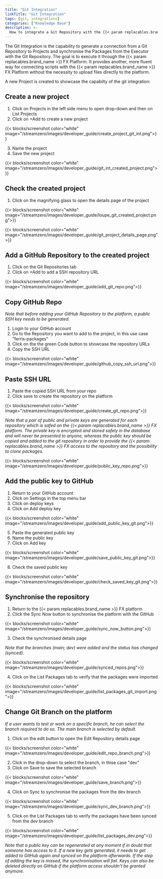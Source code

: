 ```yaml
---
title: "Git Integration"
linkTitle: "Git Integration"
tags: [git, integrations]
categories: ["Knowledge Base"]
description: >-
  How to integrate a Git Repository with the {{< param replacables.brand_name  >}} Platform.
---
```


The Git Integration is the capability to generate a connection from a Git Repository to Projects and synchronise the Packages from the Executor with the Git Repository. The goal is to execute it through the {{< param replacables.brand_name  >}} FX Platform. It provides another, more fluent way for connecting scripts with the {{< param replacables.brand_name  >}} FX Platform without the necessity to upload files directly to the platform.

A new Project is created to showcase the capabilty of the git integration:


## Create a new project

1. Click on Projects in the left side menu to open drop-down and then on List Projects
2. Click on +Add to create a new project

{{< blocks/screenshot color="white" image="/streamzero/images/developer_guide/create_project_git_int.png">}}

3. Name the project
4. Save the new project

{{< blocks/screenshot color="white" image="/streamzero/images/developer_guide/git_int_created_project.png">}}

## Check the created project

1. Click on the magnifying glass to open the details page of the project

{{< blocks/screenshot color="white" image="/streamzero/images/developer_guide/loupe_git_created_project.png">}}

{{< blocks/screenshot color="white" image="/streamzero/images/developer_guide/git_project_details_page.png">}}

## Add a GitHub Repository to the created project

1. Click on the Git Repositories tab
2. Click on +Add to add a SSH repository URL

{{< blocks/screenshot color="white" image="/streamzero/images/developer_guide/add_git_repo.png">}}

## Copy GitHub Repo

*Note that before adding your GitHub Repository to the platform, a public SSH key needs to be generated.*

1. Login to your GitHub account
2. Go to the Repository you want to add to the project, in this use case "ferris-packages"
3. Click on the the green Code button to showcase the repository URLs
4. Copy the SSH URL

{{< blocks/screenshot color="white" image="/streamzero/images/developer_guide/github_copy_ssh_url.png">}}

## Paste SSH URL

1. Paste the copied SSH URL from your repo
2. Click save to create the repository on the platform

{{< blocks/screenshot color="white" image="/streamzero/images/developer_guide/create_git_repo.png">}}

*Note that a pair of  public and private keys are generated for each repository which is safed on the {{< param replacables.brand_name  >}} FX platform. The private key is encrypted and stored safely in the database and will never be presented to anyone, whereas the public key should be copied and added to the git repository in order to provide the {{< param replacables.brand_name  >}} FX access to the repository and the possibility to clone packages.*

{{< blocks/screenshot color="white" image="/streamzero/images/developer_guide/public_key_repo.png">}}

## Add the public key to GitHub

1. Return to your GitHub account
2. Click on Settings in the top menu bar
3. Click on deploy keys
4. Click on Add deploy key

{{< blocks/screenshot color="white" image="/streamzero/images/developer_guide/add_public_key_git.png">}}

5. Paste the generated public key
6. Name the public key
7. Click on Add key 

{{< blocks/screenshot color="white" image="/streamzero/images/developer_guide/save_public_key_git.png">}}

8. Check the saved public key

{{< blocks/screenshot color="white" image="/streamzero/images/developer_guide/check_saved_key_git.png">}}

## Synchronise the repository

1. Return to the {{< param replacables.brand_name  >}} FX platform
2. Click the Sync Now button to synchronise the platform with the GitHub

{{< blocks/screenshot color="white" image="/streamzero/images/developer_guide/sync_now_button.png">}}

3. Check the synchronised details page

*Note that the branches (main; dev) were added and the status has changed (synced).*

{{< blocks/screenshot color="white" image="/streamzero/images/developer_guide/synced_repos.png">}}

4. Click on the List Packages tab to verify that the packages were imported

{{< blocks/screenshot color="white" image="/streamzero/images/developer_guide/list_packages_git_import.png">}}

## Change Git Branch on the platform

*If a user wants to test or work on a specific branch, he can select the branch required to do so. The main branch is selected by default.*

1. Click on the edit button to open the Edit Repository details page

{{< blocks/screenshot color="white" image="/streamzero/images/developer_guide/edit_repo_branch.png">}}

2. Click in the drop-down to select the branch, in thise case "dev"
3. Click on Save to save the selected branch

{{< blocks/screenshot color="white" image="/streamzero/images/developer_guide/save_branch.png">}}

4. Click on Sync to synchronise the packages from the dev branch

{{< blocks/screenshot color="white" image="/streamzero/images/developer_guide/sync_dev_branch.png">}}

5. Click on the List Packages tab to verify the packages have been synced from the dev branch

{{< blocks/screenshot color="white" image="/streamzero/images/developer_guide/list_packages_dev.png">}}

*Note that a public key can be regenerated at any moment if in doubt that someone has access to it. If a new key gets generated, it needs to get added to GitHub again and synced on the platform afterwards. If the step of adding the key is missed, the synchronisation will fail. Keys can also be deleted directly on GitHub if the platform access shouldn't be granted anymore.*

